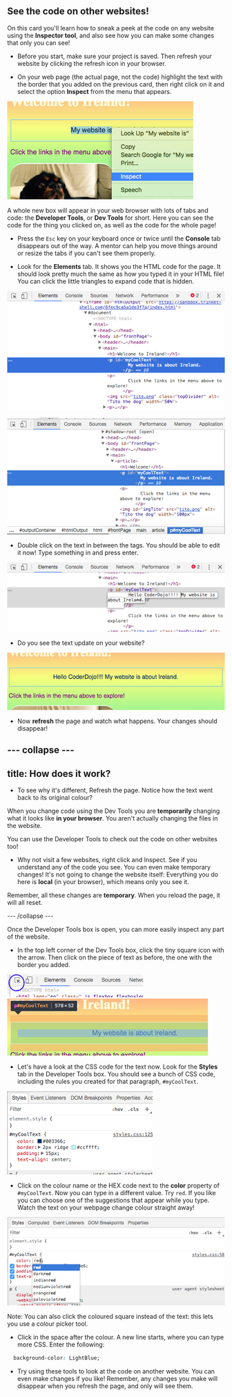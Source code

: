## See the code on other websites!

On this card you'll learn how to sneak a peek at the code on any website using the **Inspector tool**, and also see how you can make some changes that only you can see!

+ Before you start, make sure your project is saved. Then refresh your website by clicking the refresh icon in your browser. 

+ On your web page \(the actual page, not the code\) highlight the text with the border that you added on the previous card, then right click on it and select the option **Inspect** from the menu that appears.

![Selecting the Inspect option on highlighted text](images/highlightTextAndInspect.png)

A whole new box will appear in your web browser with lots of tabs and code: the **Developer Tools**, or **Dev Tools** for short. Here you can see the code for the thing you clicked on, as well as the code for the whole page!

+ Press the `Esc` key on your keyboard once or twice until the **Console** tab disappears out of the way. A mentor can help you move things around or resize the tabs if you can't see them properly.

+ Look for the **Elements** tab. It shows you the HTML code for the page. It should look pretty much the same as how you typed it in your HTML file! You can click the little triangles to expand code that is hidden.

![Inspector showing a text element](images/inspectTextHtml.png)

![Previous screenshot showing same thing](images/devToolsMyCoolText.png)

+ Double click on the text in between the tags. You should be able to edit it now! Type something in and press enter.

![Editing text using the inspector tool](images/inspectEditHtmlText.png)

+ Do you see the text update on your website?

![Website with edited text](images/inspectEditHtmlTextResult.png)

+ Now **refresh** the page and watch what happens. Your changes should disappear!

--- collapse ---
---
title: How does it work? 
---

+ To see why it's different, Refresh the page. Notice how the text went back to its original colour? 

When you change code using the Dev Tools you are **temporarily** changing what it looks like **in your browser**. You aren't actually changing the files in the website.

You can use the Developer Tools to check out the code on other websites too! 

+ Why not visit a few websites, right click and Inspect. See if you understand any of the code you see. You can even make temporary changes! It's not going to change the website itself: Everything you do here is **local** \(in your browser\), which means only you see it.

Remember, all these changes are **temporary**. When you reload the page, it will all reset. 

--- /collapse ---

Once the Developer Tools box is open, you can more easily inspect any part of the website.

+ In the top left corner of the Dev Tools box, click the tiny square icon with the arrow. Then click on the piece of text as before, the one with the border you added.

![The icon to select elements](images/inspectorSelectIcon.png)
![Selecting an element](images/inspectorSelectElement.png)

+  Let's have a look at the CSS code for the text now. Look for the **Styles** tab in the Developer Tools box. You should see a bunch of CSS code, including the rules you created for that paragraph, `#myCoolText`.

![Viewing the CSS code for an element](images/inspectCssBlock.png)

+ Click on the colour name or the HEX code next to the **color** property of `#myCoolText`. Now you can type in a different value. Try `red`. If you like you can choose one of the suggestions that appear while you type. Watch the text on your webpage change colour straight away! 

![](images/devToolsChangeColour.png)

Note: You can also click the coloured square instead of the text: this lets you use a colour picker tool. 


+ Click in the space after the colour. A new line starts, where you can type more CSS. Enter the following:

```css
  background-color: LightBlue;
```

+ Try using these tools to look at the code on another website. You can even make changes if you like! Remember, any changes you make will disappear when you refresh the page, and only will see them.



